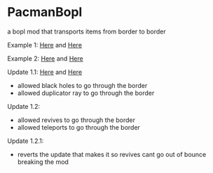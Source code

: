 # PacmanBopl
a bopl mod that transports items from border to border

Example 1: [Here](https://github.com/maxgamertyper/PacmanBopl/blob/main/platform.mp4) and [Here](https://youtu.be/Q_9KeYkn690)

Example 2: [Here](https://github.com/maxgamertyper/PacmanBopl/blob/main/Bopl%20Pacman%20(1).mp4) and [Here](https://youtu.be/H2Kk93P_5ZE)

Update 1.1: [Here](https://github.com/maxgamertyper/PacmanBopl/blob/main/Pacman%20Update.mp4) and [Here](https://youtu.be/915-VTsgO7I)
* allowed black holes to go through the border
* allowed duplicator ray to go through the border

Update 1.2:
* allowed revives to go through the border
* allowed teleports to go through the border

Update 1.2.1:
* reverts the update that makes it so revives cant go out of bounce breaking the mod
